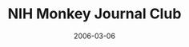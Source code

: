 ---
title: "NIH Monkey Journal Club"
project_id: 
date: 2006-03-06
conference_id: ""
presenters:
   - peter_bandettini
summary: "<p>NIH Monkey Journal Club</p>"
file: /assets/presentations/T183.ppt
filename: T183.ppt
layout: presentation
---